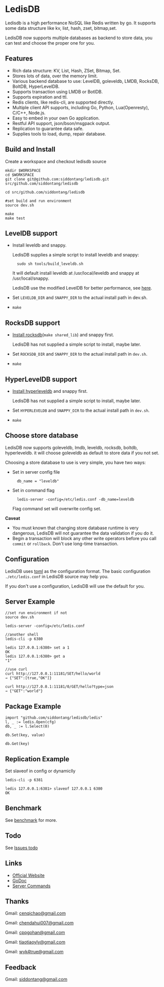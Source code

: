 # LedisDB

Ledisdb is a high performance NoSQL like Redis written by go. It supports some data structure like kv, list, hash, zset, bitmap,set.

LedisDB now supports multiple databases as backend to store data, you can test and choose the proper one for you.

## Features

+ Rich data structure: KV, List, Hash, ZSet, Bitmap, Set.
+ Stores lots of data, over the memory limit. 
+ Various backend database to use: LevelDB, goleveldb, LMDB, RocksDB, BoltDB, HyperLevelDB.
+ Supports transaction using LMDB or BotlDB.
+ Supports expiration and ttl.
+ Redis clients, like redis-cli, are supported directly.
+ Multiple client API supports, including Go, Python, Lua(Openresty), C/C++, Node.js. 
+ Easy to embed in your own Go application. 
+ Restful API support, json/bson/msgpack output.
+ Replication to guarantee data safe.
+ Supplies tools to load, dump, repair database. 

## Build and Install

Create a workspace and checkout ledisdb source

    mkdir $WORKSPACE
    cd $WORKSPACE
    git clone git@github.com:siddontang/ledisdb.git src/github.com/siddontang/ledisdb

    cd src/github.com/siddontang/ledisdb

    #set build and run environment 
    source dev.sh

    make
    make test


## LevelDB support

+ Install leveldb and snappy.

    LedisDB supplies a simple script to install leveldb and snappy: 

        sudo sh tools/build_leveldb.sh

    It will default install leveldb at /usr/local/leveldb and snappy at /usr/local/snappy.

    LedisDB use the modified LevelDB for better performance, see [here](https://github.com/siddontang/ledisdb/wiki/leveldb-source-modification).

+ Set ```LEVELDB_DIR``` and ```SNAPPY_DIR``` to the actual install path in dev.sh.
+ ```make```

## RocksDB support

+ [Install rocksdb](https://github.com/facebook/rocksdb/blob/master/INSTALL.md)(`make shared_lib`) and snappy first.

    LedisDB has not supplied a simple script to install, maybe later.

+ Set ```ROCKSDB_DIR``` and ```SNAPPY_DIR``` to the actual install path in `dev.sh`.
+ ```make```




## HyperLevelDB support

+ [Install hyperleveldb](https://github.com/rescrv/HyperLevelDB/blob/master/README) and snappy first.
    
    LedisDB has not supplied a simple script to install, maybe later.

+ Set `HYPERLEVELDB` and `SNAPPY_DIR` to the actual install path in `dev.sh`.
+ `make`
    

## Choose store database

LedisDB now supports goleveldb, lmdb, leveldb, rocksdb, boltdb, hyperleveldb. it will choose goleveldb as default to store data if you not set.

Choosing a store database to use is very simple, you have two ways:

+ Set in server config file

        db_name = "leveldb"

+ Set in command flag

        ledis-server -config=/etc/ledis.conf -db_name=leveldb

    Flag command set will overwrite config set.

**Caveat**

+ You must known that changing store database runtime is very dangerous, LedisDB will not guarantee the data validation if you do it.
+ Begin a transaction will block any other write operators before you call `commit` or `rollback`. Don't use long-time transaction. 

## Configuration

LedisDB uses [toml](https://github.com/toml-lang/toml) as the configuration format. The basic configuration ```./etc/ledis.conf``` in LedisDB source may help you.

If you don't use a configuration, LedisDB will use the default for you.

## Server Example
    
    //set run environment if not
    source dev.sh

    ledis-server -config=/etc/ledis.conf

    //another shell
    ledis-cli -p 6380
    
    ledis 127.0.0.1:6380> set a 1
    OK
    ledis 127.0.0.1:6380> get a
    "1"

    //use curl
    curl http://127.0.0.1:11181/SET/hello/world
    → {"SET":[true,"OK"]}

    curl http://127.0.0.1:11181/0/GET/hello?type=json
    → {"GET":"world"}


## Package Example
    
    import "github.com/siddontang/ledisdb/ledis"
    l, _ := ledis.Open(cfg)
    db, _ := l.Select(0)

    db.Set(key, value)

    db.Get(key)


## Replication Example

Set slaveof in config or dynamiclly

    ledis-cli -p 6381 

    ledis 127.0.0.1:6381> slaveof 127.0.0.1 6380
    OK

## Benchmark

See [benchmark](https://github.com/siddontang/ledisdb/wiki/Benchmark) for more.

## Todo

See [Issues todo](https://github.com/siddontang/ledisdb/issues?labels=todo&page=1&state=open)


## Links

+ [Official Website](http://ledisdb.com)
+ [GoDoc](https://godoc.org/github.com/siddontang/ledisdb)
+ [Server Commands](https://github.com/siddontang/ledisdb/wiki/Commands)


## Thanks

Gmail: cenqichao@gmail.com

Gmail: chendahui007@gmail.com

Gmail: cppgohan@gmail.com

Gmail: tiaotiaoyly@gmail.com

Gmail: wyk4true@gmail.com


## Feedback

Gmail: siddontang@gmail.com
